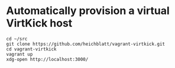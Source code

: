 # Automatically provision a virtual VirtKick host
 
    cd ~/src
    git clone https://github.com/heichblatt/vagrant-virtkick.git
    cd vagrant-virtkick
    vagrant up
    xdg-open http://localhost:3000/
